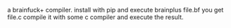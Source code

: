 a brainfuck+ compiler.
install with pip and execute brainplus file.bf
you get file.c
compile it with some c compiler
and execute the result.
